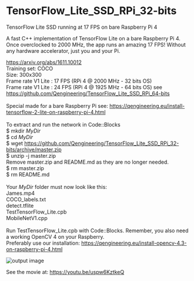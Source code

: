 # TensorFlow_Lite_SSD_RPi_32-bits
TensorFlow Lite SSD running at 17 FPS on bare Raspberry Pi 4

A fast C++ implementation of TensorFlow Lite on a bare Raspberry Pi 4.
Once overclocked to 2000 MHz, the app runs an amazing 17 FPS!
Without any hardware accelerator, just you and your Pi.

https://arxiv.org/abs/1611.10012 <br/>
Training set: COCO <br/>
Size: 300x300 <br/>
Frame rate V1 Lite : 17 FPS (RPi 4 @ 2000 MHz - 32 bits OS) <br/>
Frame rate V1 Lite : 24 FPS (RPi 4 @ 1925 MHz - 64 bits OS) see https://github.com/Qengineering/TensorFlow_Lite_SSD_RPi_64-bits <br/>
<br/>
Special made for a bare Raspberry Pi see: https://qengineering.eu/install-tensorflow-2-lite-on-raspberry-pi-4.html <br/>
<br/>
To extract and run the network in Code::Blocks <br/>
$ mkdir *MyDir* <br/>
$ cd *MyDir* <br/>
$ wget https://github.com/Qengineering/TensorFlow_Lite_SSD_RPi_32-bits/archive/master.zip <br/>
$ unzip -j master.zip <br/>
Remove master.zip and README.md as they are no longer needed. <br/> 
$ rm master.zip <br/>
$ rm README.md <br/> <br/>
Your *MyDir* folder must now look like this: <br/> 
James.mp4 <br/>
COCO_labels.txt <br/>
detect.tflite <br/>
TestTensorFlow_Lite.cpb <br/>
MobileNetV1.cpp<br/>
 <br/>
Run TestTensorFlow_Lite.cpb with Code::Blocks. Remember, you also need a working OpenCV 4 on your Raspberry. <br/>
Preferably use our installation: https://qengineering.eu/install-opencv-4.3-on-raspberry-pi-4.html <br/>

![output image]( https://qengineering.eu/images/James_17.jpg )

See the movie at: https://youtu.be/uspw6KztkeQ
